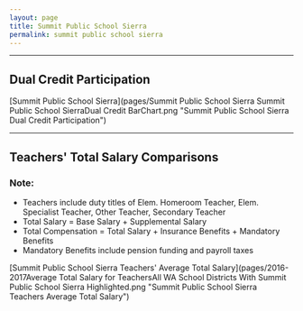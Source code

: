 ```yaml
---
layout: page
title: Summit Public School Sierra
permalink: summit public school sierra
---
```




___

## Dual Credit Participation

[Summit Public School Sierra](pages/Summit Public School Sierra Summit Public School SierraDual Credit BarChart.png "Summit Public School Sierra Dual Credit Participation")


___

## Teachers' Total Salary Comparisons
### Note:
- Teachers include duty titles of Elem. Homeroom Teacher, Elem. Specialist Teacher, Other Teacher, Secondary Teacher
- Total Salary = Base Salary + Supplemental Salary
- Total Compensation = Total Salary + Insurance Benefits + Mandatory Benefits
- Mandatory Benefits include pension funding and payroll taxes

[Summit Public School Sierra Teachers' Average Total Salary](pages/2016-2017Average Total Salary for TeachersAll WA School Districts With Summit Public School Sierra Highlighted.png "Summit Public School Sierra Teachers Average Total Salary")

